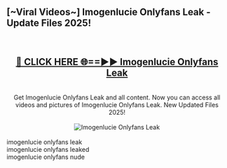 <h2>[~Viral Videos~] Imogenlucie Onlyfans Leak - Update Files 2025!</h2>
<br>
<div align="center">
<h2><a href="https://betterlinks.top/A2PfLJ" rel="nofollow">🔴 CLICK HERE 🌐==►► Imogenlucie Onlyfans Leak</a></h2>
<br>
Get Imogenlucie Onlyfans Leak and all content. Now you can access all videos and pictures of Imogenlucie Onlyfans Leak. New Updated Files 2025!
<br>
<br>
<a href="https://betterlinks.top/A2PfLJ" rel="nofollow" data-target="animated-image.originalLink"><img src="https://i.ibb.co.com/WyWwxjT/player-gif2.gif" alt="Imogenlucie Onlyfans Leak" style="max-width: 100%; display: inline-block;" data-target="animated-image.originalImage"></a>
</div>
<br>
imogenlucie onlyfans leak<br>
imogenlucie onlyfans leaked<br>
imogenlucie onlyfans nude